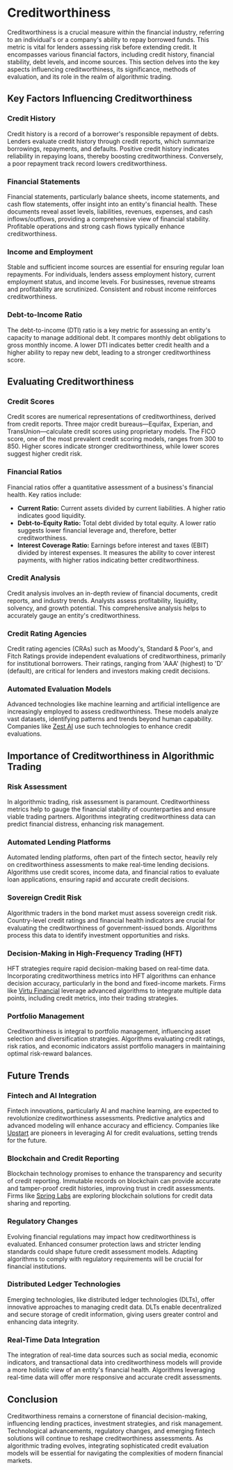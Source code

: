 # Creditworthiness

Creditworthiness is a crucial measure within the financial industry, referring to an individual's or a company's ability to repay borrowed funds. This metric is vital for lenders assessing risk before extending credit. It encompasses various financial factors, including credit history, financial stability, debt levels, and income sources. This section delves into the key aspects influencing creditworthiness, its significance, methods of evaluation, and its role in the realm of algorithmic trading.

## Key Factors Influencing Creditworthiness

### Credit History

Credit history is a record of a borrower's responsible repayment of debts. Lenders evaluate credit history through credit reports, which summarize borrowings, repayments, and defaults. Positive credit history indicates reliability in repaying loans, thereby boosting creditworthiness. Conversely, a poor repayment track record lowers creditworthiness.

### Financial Statements

Financial statements, particularly balance sheets, income statements, and cash flow statements, offer insight into an entity's financial health. These documents reveal asset levels, liabilities, revenues, expenses, and cash inflows/outflows, providing a comprehensive view of financial stability. Profitable operations and strong cash flows typically enhance creditworthiness.

### Income and Employment

Stable and sufficient income sources are essential for ensuring regular loan repayments. For individuals, lenders assess employment history, current employment status, and income levels. For businesses, revenue streams and profitability are scrutinized. Consistent and robust income reinforces creditworthiness.

### Debt-to-Income Ratio

The debt-to-income (DTI) ratio is a key metric for assessing an entity's capacity to manage additional debt. It compares monthly debt obligations to gross monthly income. A lower DTI indicates better credit health and a higher ability to repay new debt, leading to a stronger creditworthiness score.

## Evaluating Creditworthiness

### Credit Scores

Credit scores are numerical representations of creditworthiness, derived from credit reports. Three major credit bureaus—Equifax, Experian, and TransUnion—calculate credit scores using proprietary models. The FICO score, one of the most prevalent credit scoring models, ranges from 300 to 850. Higher scores indicate stronger creditworthiness, while lower scores suggest higher credit risk.

### Financial Ratios

Financial ratios offer a quantitative assessment of a business's financial health. Key ratios include:

- **Current Ratio:** Current assets divided by current liabilities. A higher ratio indicates good liquidity.
- **Debt-to-Equity Ratio:** Total debt divided by total equity. A lower ratio suggests lower financial leverage and, therefore, better creditworthiness.
- **Interest Coverage Ratio:** Earnings before interest and taxes (EBIT) divided by interest expenses. It measures the ability to cover interest payments, with higher ratios indicating better creditworthiness.

### Credit Analysis

Credit analysis involves an in-depth review of financial documents, credit reports, and industry trends. Analysts assess profitability, liquidity, solvency, and growth potential. This comprehensive analysis helps to accurately gauge an entity's creditworthiness.

### Credit Rating Agencies

Credit rating agencies (CRAs) such as Moody's, Standard & Poor's, and Fitch Ratings provide independent evaluations of creditworthiness, primarily for institutional borrowers. Their ratings, ranging from 'AAA' (highest) to 'D' (default), are critical for lenders and investors making credit decisions.

### Automated Evaluation Models

Advanced technologies like machine learning and artificial intelligence are increasingly employed to assess creditworthiness. These models analyze vast datasets, identifying patterns and trends beyond human capability. Companies like [Zest AI](https://www.zest.ai/) use such technologies to enhance credit evaluations.

## Importance of Creditworthiness in Algorithmic Trading

### Risk Assessment

In algorithmic trading, risk assessment is paramount. Creditworthiness metrics help to gauge the financial stability of counterparties and ensure viable trading partners. Algorithms integrating creditworthiness data can predict financial distress, enhancing risk management.

### Automated Lending Platforms

Automated lending platforms, often part of the fintech sector, heavily rely on creditworthiness assessments to make real-time lending decisions. Algorithms use credit scores, income data, and financial ratios to evaluate loan applications, ensuring rapid and accurate credit decisions.

### Sovereign Credit Risk

Algorithmic traders in the bond market must assess sovereign credit risk. Country-level credit ratings and financial health indicators are crucial for evaluating the creditworthiness of government-issued bonds. Algorithms process this data to identify investment opportunities and risks.

### Decision-Making in High-Frequency Trading (HFT)

HFT strategies require rapid decision-making based on real-time data. Incorporating creditworthiness metrics into HFT algorithms can enhance decision accuracy, particularly in the bond and fixed-income markets. Firms like [Virtu Financial](https://www.virtu.com/) leverage advanced algorithms to integrate multiple data points, including credit metrics, into their trading strategies.

### Portfolio Management

Creditworthiness is integral to portfolio management, influencing asset selection and diversification strategies. Algorithms evaluating credit ratings, risk ratios, and economic indicators assist portfolio managers in maintaining optimal risk-reward balances.

## Future Trends

### Fintech and AI Integration

Fintech innovations, particularly AI and machine learning, are expected to revolutionize creditworthiness assessments. Predictive analytics and advanced modeling will enhance accuracy and efficiency. Companies like [Upstart](https://www.upstart.com/) are pioneers in leveraging AI for credit evaluations, setting trends for the future.

### Blockchain and Credit Reporting

Blockchain technology promises to enhance the transparency and security of credit reporting. Immutable records on blockchain can provide accurate and tamper-proof credit histories, improving trust in credit assessments. Firms like [Spring Labs](https://www.springlabs.com/) are exploring blockchain solutions for credit data sharing and reporting.

### Regulatory Changes

Evolving financial regulations may impact how creditworthiness is evaluated. Enhanced consumer protection laws and stricter lending standards could shape future credit assessment models. Adapting algorithms to comply with regulatory requirements will be crucial for financial institutions.

### Distributed Ledger Technologies

Emerging technologies, like distributed ledger technologies (DLTs), offer innovative approaches to managing credit data. DLTs enable decentralized and secure storage of credit information, giving users greater control and enhancing data integrity.

### Real-Time Data Integration

The integration of real-time data sources such as social media, economic indicators, and transactional data into creditworthiness models will provide a more holistic view of an entity's financial health. Algorithms leveraging real-time data will offer more responsive and accurate credit assessments.

## Conclusion

Creditworthiness remains a cornerstone of financial decision-making, influencing lending practices, investment strategies, and risk management. Technological advancements, regulatory changes, and emerging fintech solutions will continue to reshape creditworthiness assessments. As algorithmic trading evolves, integrating sophisticated credit evaluation models will be essential for navigating the complexities of modern financial markets.